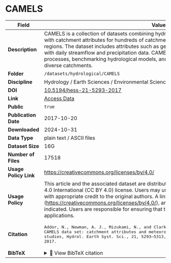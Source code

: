 # CAMELS

| Field | Value |
|--------|-------|
| **Description** | CAMELS is a collection of datasets combining hydrological and meteorological observations with catchment attributes for hundreds of catchments across the United States and other regions. The dataset includes attributes such as geology, soil, climate, and land cover, along with daily streamflow and precipitation data. CAMELS is used for understanding hydrological processes, benchmarking hydrological models, and conducting comparative studies across diverse catchments. |
| **Folder** | `/datasets/hydrological/CAMELS` |
| **Discipline** | Hydrology / Earth Sciences / Environmental Science |
| **DOI** | [10.5194/hess-21-5293-2017](https://doi.org/10.5194/hess-21-5293-2017) |
| **Link** | [Access Data](https://app.globus.org/file-manager?origin_id=bcd84d49-2bc8-4d52-891f-a472d4e05056&origin_path=%2F) |
| **Public** | `true` |
| **Publication Date** | 2017-10-20 |
| **Downloaded** | 2024-10-31 |
| **Data Type** | plain text / ASCII files |
| **Dataset Size** | 16G |
| **Number of Files** | 17518 |
| **Usage Policy Link** | https://creativecommons.org/licenses/by/4.0/ |
| **Usage Policy** | This article and the associated dataset are distributed under the Creative Commons Attribution 4.0 International (CC BY 4.0) license. Users may use, share, adapt, and redistribute the material with appropriate credit to the original authors. A link to the license must be included (https://creativecommons.org/licenses/by/4.0/), and any modifications should be clearly indicated. Users are responsible for ensuring that the dataset is appropriate for their applications. |
| **Citation** | <pre>Addor, N., Newman, A. J., Mizukami, N., and Clark, M. P.: The CAMELS data set: catchment attributes and meteorology for large-sample studies, Hydrol. Earth Syst. Sci., 21, 5293–5313, https://doi.org/10.5194/hess-21-5293-2017, 2017.</pre> |
| **BibTeX** | <details><summary>📜 View BibTeX citation</summary><pre>@Article{hess-21-5293-2017,<br>AUTHOR = {Addor, N. and Newman, A. J. and Mizukami, N. and Clark, M. P.},<br>TITLE = {The CAMELS data set: catchment attributes and meteorology for<br>large-sample studies},<br>JOURNAL = {Hydrology and Earth System Sciences},<br>VOLUME = {21},<br>YEAR = {2017},<br>NUMBER = {10},<br>PAGES = {5293--5313},<br>URL = {https://hess.copernicus.org/articles/21/5293/2017/},<br>DOI = {10.5194/hess-21-5293-2017}<br>}</pre> |
